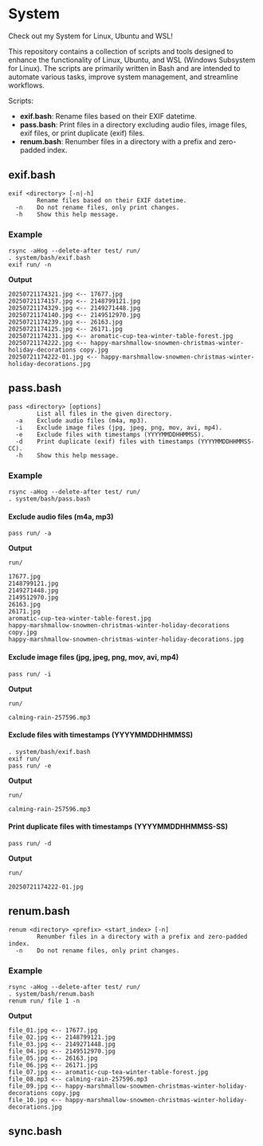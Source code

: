 # System
Check out my System for Linux, Ubuntu and WSL!

This repository contains a collection of scripts and tools designed to enhance the functionality of Linux, Ubuntu, and WSL (Windows Subsystem for Linux). The scripts are primarily written in Bash and are intended to automate various tasks, improve system management, and streamline workflows.

Scripts:
- **exif.bash**: Rename files based on their EXIF datetime.
- **pass.bash**: Print files in a directory excluding audio files, image files, exif files, or print duplicate (exif) files.
- **renum.bash**: Renumber files in a directory with a prefix and zero-padded index.

## exif.bash
```
exif <directory> [-n|-h]
        Rename files based on their EXIF datetime.
  -n    Do not rename files, only print changes.
  -h    Show this help message.
```

### Example
```
rsync -aHog --delete-after test/ run/
. system/bash/exif.bash
exif run/ -n
```

**Output**
```
20250721174321.jpg <-- 17677.jpg
20250721174157.jpg <-- 2148799121.jpg
20250721174329.jpg <-- 2149271448.jpg
20250721174140.jpg <-- 2149512970.jpg
20250721174239.jpg <-- 26163.jpg
20250721174125.jpg <-- 26171.jpg
20250721174231.jpg <-- aromatic-cup-tea-winter-table-forest.jpg
20250721174222.jpg <-- happy-marshmallow-snowmen-christmas-winter-holiday-decorations copy.jpg
20250721174222-01.jpg <-- happy-marshmallow-snowmen-christmas-winter-holiday-decorations.jpg
```

## pass.bash
```
pass <directory> [options]
        List all files in the given directory.
  -a    Exclude audio files (m4a, mp3).
  -i    Exclude image files (jpg, jpeg, png, mov, avi, mp4).
  -e    Exclude files with timestamps (YYYYMMDDHHMMSS).
  -d    Print duplicate (exif) files with timestamps (YYYYMMDDHHMMSS-CC).
  -h    Show this help message.
```

### Example
```
rsync -aHog --delete-after test/ run/
. system/bash/pass.bash
```

#### Exclude audio files (m4a, mp3)
```
pass run/ -a
```

**Output**
```
run/

17677.jpg
2148799121.jpg
2149271448.jpg
2149512970.jpg
26163.jpg
26171.jpg
aromatic-cup-tea-winter-table-forest.jpg
happy-marshmallow-snowmen-christmas-winter-holiday-decorations copy.jpg
happy-marshmallow-snowmen-christmas-winter-holiday-decorations.jpg
```

#### Exclude image files (jpg, jpeg, png, mov, avi, mp4)
```
pass run/ -i
```

**Output**
```
run/

calming-rain-257596.mp3
```

#### Exclude files with timestamps (YYYYMMDDHHMMSS)
```
. system/bash/exif.bash
exif run/
pass run/ -e
```

**Output**
```
run/

calming-rain-257596.mp3
```

#### Print duplicate files with timestamps (YYYYMMDDHHMMSS-SS)
```
pass run/ -d
```

**Output**
```
run/

20250721174222-01.jpg
```

## renum.bash
```
renum <directory> <prefix> <start_index> [-n]
        Renumber files in a directory with a prefix and zero-padded index.
  -n    Do not rename files, only print changes.
```

### Example
```
rsync -aHog --delete-after test/ run/
. system/bash/renum.bash
renum run/ file 1 -n
```

**Output**
```
file_01.jpg <-- 17677.jpg
file_02.jpg <-- 2148799121.jpg
file_03.jpg <-- 2149271448.jpg
file_04.jpg <-- 2149512970.jpg
file_05.jpg <-- 26163.jpg
file_06.jpg <-- 26171.jpg
file_07.jpg <-- aromatic-cup-tea-winter-table-forest.jpg
file_08.mp3 <-- calming-rain-257596.mp3
file_09.jpg <-- happy-marshmallow-snowmen-christmas-winter-holiday-decorations copy.jpg
file_10.jpg <-- happy-marshmallow-snowmen-christmas-winter-holiday-decorations.jpg
```

## sync.bash
```

